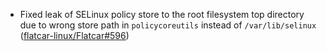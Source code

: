- Fixed leak of SELinux policy store to the root filesystem top directory due to wrong store path in `policycoreutils` instead of `/var/lib/selinux` ([flatcar-linux/Flatcar#596](https://github.com/flatcar-linux/Flatcar/issues/596))
